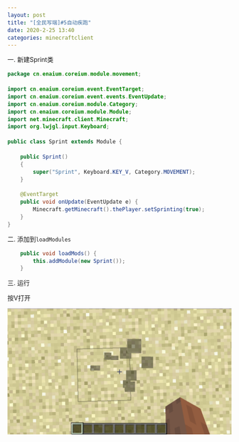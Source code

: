 ```yaml
---
layout: post
title: "[全民写端]#5自动疾跑"
date: 2020-2-25 13:40
categories: minecraftclient
---
```


一. 新建Sprint类
```java
package cn.enaium.coreium.module.movement;

import cn.enaium.coreium.event.EventTarget;
import cn.enaium.coreium.event.events.EventUpdate;
import cn.enaium.coreium.module.Category;
import cn.enaium.coreium.module.Module;
import net.minecraft.client.Minecraft;
import org.lwjgl.input.Keyboard;

public class Sprint extends Module {

    public Sprint()
    {
        super("Sprint", Keyboard.KEY_V, Category.MOVEMENT);
    }

    @EventTarget
    public void onUpdate(EventUpdate e) {
        Minecraft.getMinecraft().thePlayer.setSprinting(true);
    }
}
```

二. 添加到`loadModules`
```java
    public void loadMods() {
        this.addModule(new Sprint());
    }
```

三. 运行

按V打开

![5-1](/assets/minecraftclient/5-1.png)
